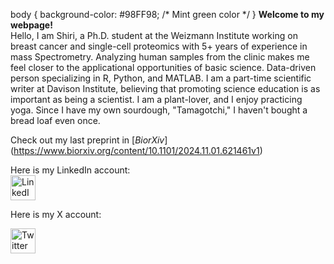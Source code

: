 body {
  background-color: #98FF98; /* Mint green color */
}
**Welcome to my webpage!** <br>
Hello, I am Shiri, a Ph.D. student at the Weizmann Institute working on breast cancer and single-cell proteomics with 5+ years of experience in mass Spectrometry. Analyzing human samples from the clinic makes me feel closer to the applicational opportunities of basic science. Data-driven person specializing in R, Python, and MATLAB. I am a part-time scientific writer at Davison Institute, believing that promoting science education is as important as being a scientist. I am a plant-lover, and I enjoy practicing yoga. Since I have my own sourdough, "Tamagotchi," I haven't bought a bread loaf even once.<br> 

Check out my last preprint in [_BiorXiv_]<br>(https://www.biorxiv.org/content/10.1101/2024.11.01.621461v1)

Here is my LinkedIn account:<br>
<a href="https://www.linkedin.com/in/shiri-karagach-73b381138/" target="_blank">
    <img src="https://github.com/user-attachments/assets/6d8a0342-dbf6-4261-9ab9-8f4222535718" alt="LinkedIn Logo" width="40">
</a>

Here is my X account: <br>

<a href="https://twitter.com/SKaragach" target="_blank">
    <img src="https://img.freepik.com/free-vector/new-twitter-logo-x-icon-black-background_1017-45427.jpg?t=st=1730800278~exp=1730803878~hmac=5448a6040160db7e9baca77a228b669ebc855fd20239ae9fa911f7af86f516e2&w=996" alt="Twitter Logo" width="40">
</a>
